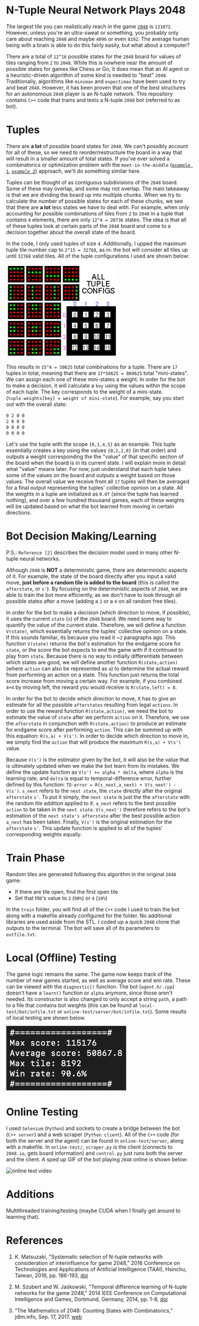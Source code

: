 # N-Tuple Neural Network Plays 2048

The largest tile you can realistically reach in the game [`2048`](https://2048.io) is `131072`. However, unless you're an ultra-sweat or something, you probably only care about reaching `2048` and maybe `4096` or even `8192`. The average human being with a brain is able to do this fairly easily, but what about a computer?

There are a total of `12^16` possible states for the `2048` board for values of tiles ranging from `2` to `2048`. While this is nowhere near the amount of possible states for games like Chess or Go, it does mean that an AI agent or a heuristic-driven algorithm of some kind is needed to "beat" `2048`. Traditionally, algorithms like `minimax` and `expectimax` have been used to try and beat `2048`. However, it has been proven that one of the best structures for an autonomous `2048` player is an N-tuple network. This repository contains `C++` code that trains and tests a N-tuple `2048` bot (referred to as bot).

# Tuples

There are **a lot** of possible board states for `2048`. We can't possibly account for all of these, so we need to reorder/restructure the board in a way that will result in a smaller amount of total states. If you've ever solved a combinatorics or optimization problem with the `meet-in-the-middle` ([`example 1`](https://leetcode.com/problems/partition-array-into-two-arrays-to-minimize-sum-difference/description/), [`example 2`](https://leetcode.com/problems/closest-subsequence-sum/description/)) approach, we'll do something similar here.

Tuples can be thought of as contiguous subdivisions of the `2048` board. Some of these may overlap, and some may not overlap. The main takeaway is that we are dividing the board up into multiple chunks. When we try to calculate the number of possible states for each of these chunks, we see that there are **a lot** less states we have to deal with. For example, when only accounting for possible combinations of tiles from `2` to `2048` in a tuple that contains `4` elements, there are only `12^4 = 20736` states. The idea is that all of these tuples look at certain parts of the `2048` board and come to a decision together about the overall state of the board.

In the code, I only used tuples of size `4`. Additionally, I upped the maximum tuple tile number cap to `2^15 = 32768`, as in: the bot will consider all tiles up until `32768` valid tiles. All of the tuple configurations I used are shown below:

![all 4-tuples](visuals/all-tuples.png)

This results in `15^4 = 50625` total combinations for a tuple. There are `17` tuples in total, meaning that there are `17*50625 = 860625` total "mini-states". We can assign each one of these mini-states a weight. In order for the bot to make a decision, it will calculate a `key` using the values within the scope of each tuple. The key corresponds to the weight of a mini-state. (`tuple.weights[key] = weight of mini-state`). For example, say you start out with the overall state:

```{c++}
0 2 0 0
2 0 0 0
0 0 0 0
0 0 0 0
```

Let's use the tuple with the scope `{0,1,4,5}` as an example. This tuple essentially creates a key using the values `{0,2,2,0}` (in that order) and outputs a weight corresponding the the "value" of that specific section of the board when the board is in its current state. I will explain more in detail what "value" means later. For now, just understand that each tuple takes some of the values on the board and outputs a weight based on those values. The overall value we receive from all `17` tuples will then be averaged for a final output representing the tuples' collective opinion on a state. All the weights in a tuple are initialized as `0.0f` (since the tuple has learned nothing), and over a few hundred thousand games, each of these weights will be updated based on what the bot learned from moving in certain directions.

# Bot Decision Making/Learning

P.S.: `Reference [2]` describes the decision model used in many other N-tuple neural networks.

Although `2048` is **NOT** a deterministic game, there are deterministic aspects of it. For example, the state of the board directly after you input a valid move, **just before a random tile is added to the board** (this is called the `afterstate`, or `s'`). By focusing on the deterministic aspects of `2048`, we are able to train the bot more efficiently, as we don't have to look through all possible states after a move (adding a `2` or a `4` on all random free tiles).

In order for the bot to make a decision (which direction to move, if possible), it uses the current `state` (`s`) of the `2048` board. We need some way to quantify the value of the current state. Therefore, we will define a function `V(state)`, which essentially returns the tuples' collective opinion on a state. If this sounds familiar, its because you read it ~`2` paragraphs ago. This function `V(state)` returns the bot's estimation for the endgame score for `state`, or the score the bot expects to end the game with if it continued to play from `state`. Because there is no way to initially differentiate between which states are good, we will define another function `R(state,action)` (where `action` can also be represented as `a`) to determine the actual reward from performing an action on a state. This function just returns the total score increase from moving a certain way. For example, if you combined `4+4` by moving left, the reward you would receive is `R(state,left) = 8`. 

In order for the bot to decide which direction to move, it has to give an estimate for all the possible `afterstates` resulting from legal `actions`. In order to use the reward function `R(state,action)`, we need the bot to estimate the value of `state` after we perform `action` on it. Therefore, we use the `afterstate` in conjunction with `R(state,action)` to produce an estimate for endgame score after performing `action`. This can be summed up with this equation: `R(s,a) + V(s')`. In order to decide which direction to move in, we simply find the `action` that will produce the maximum `R(s,a) + V(s')` value.

Because `V(s')` is the estimator given by the bot, it will also be the value that is ultimately updated when we make the bot learn from its mistakes. We define the update function as `V(s') += alpha * delta`, where `alpha` is the learning rate, and `delta` is equal to temporal-difference error, further defined by this function: `TD-error = R(s_next,a_next) + V(s_next') - V(s')`. `s_next` refers to the `next state`, the `state` directly after the original `afterstate` `s'`. To put it simply, the `next state` is just the the `afterstate` with the random tile addition applied to it. `a_next` refers to the best possible `action` to be taken in the `next state`. `V(s_next')` therefore refers to the bot's estimation of the `next state's afterstate` after the best possible action `a_next` has been taken. Finally, `V(s')` is the original estimation for the `afterstate` `s'`. This update function is applied to all of the tuples' corresponding weights equally.

# Train Phase

Random tiles are generated following this algorithm in the original `2048` game:

- If there are tile open, find the first open tile
- Set that tile's value to `2` (`90%`) or `4` (`10%`)

In the `train` folder, you will find all of the `C++` code I used to train the bot along with a makefile already configured for the folder. No additional libraries are used aside from the STL. I coded up a quick `2048` clone that outputs to the terminal. The bot will save all of its parameters to `outfile.txt`.

# Local (Offline) Testing

The game logic remains the same. The game now keeps track of the number of new games started, as well as average score and win rate. These can be viewed with the `diagnostic()` function. The bot (`agent.h/.cpp`) doesn't have a `learn()` function or `alpha` anymore, since those aren't needed. Its constructor is also changed to only accept a string `path`, a path to a file that contains bot weights (this can be found at `local-test/bot/infile.txt` or `online-test/server/bot/infile.txt`). Some results of local testing are shown below.

![local test results](visuals/local-1000.png)

# Online Testing

I used `Selenium` (`Python`) and sockets to create a bridge between the bot (`C++ server`) and a web scraper (`Python client`). All of the `C++` code (for both the server and the agent) can be found in `online-test/server`, along with a makefile. In `online-test/`, `scraper.py` is the client (connects to `2048.io`, gets board information) and `control.py` just runs both the server and the client. A sped up GIF of the bot playing `2048` online is shown below:

![online test video](visuals/full-online.gif)

# Additions

Multithreaded training/testing (maybe CUDA when I finally get around to learning that).

# References

1. K. Matsuzaki, "Systematic selection of N-tuple networks with consideration of interinfluence for game 2048," 2016 Conference on Technologies and Applications of Artificial Intelligence (TAAI), Hsinchu, Taiwan, 2016, pp. 186-193, [doi](10.1109/TAAI.2016.7880154)

2. M. Szubert and W. Jaśkowski, "Temporal difference learning of N-tuple networks for the game 2048," 2014 IEEE Conference on Computational Intelligence and Games, Dortmund, Germany, 2014, pp. 1-8, [doi](10.1109/CIG.2014.6932907)

3. “The Mathematics of 2048: Counting States with Combinatorics,” jdlm.info, Sep. 17, 2017. [web](https://jdlm.info/articles/2017/09/17/counting-states-combinatorics-2048.html)